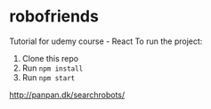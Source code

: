 # robofriends
Tutorial for udemy course - React
To run the project:

1. Clone this repo
2. Run `npm install`
3. Run `npm start`

http://panpan.dk/searchrobots/
